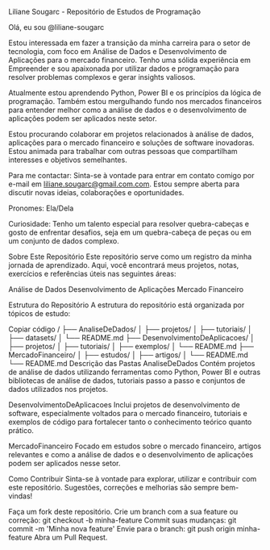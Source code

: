 Liliane Sougarc - Repositório de Estudos de Programação

Olá, eu sou @liliane-sougarc

Estou interessada em fazer a transição da minha carreira para o setor de tecnologia, com foco em Análise de Dados e Desenvolvimento de Aplicações para o mercado financeiro. Tenho uma sólida experiência em Empreender e sou apaixonada por utilizar dados e programação para resolver problemas complexos e gerar insights valiosos.

Atualmente estou aprendendo Python, Power BI e os princípios da lógica de programação. Também estou mergulhando fundo nos mercados financeiros para entender melhor como a análise de dados e o desenvolvimento de aplicações podem ser aplicados neste setor.

Estou procurando colaborar em projetos relacionados à análise de dados, aplicações para o mercado financeiro e soluções de software inovadoras. Estou animada para trabalhar com outras pessoas que compartilham interesses e objetivos semelhantes.

Para me contactar: Sinta-se à vontade para entrar em contato comigo por e-mail em liliane.sougarc@gmail.com.com. Estou sempre aberta para discutir novas ideias, colaborações e oportunidades.

Pronomes: Ela/Dela

Curiosidade: Tenho um talento especial para resolver quebra-cabeças e gosto de enfrentar desafios, seja em um quebra-cabeça de peças ou em um conjunto de dados complexo.

Sobre Este Repositório
Este repositório serve como um registro da minha jornada de aprendizado. Aqui, você encontrará meus projetos, notas, exercícios e referências úteis nas seguintes áreas:

Análise de Dados
Desenvolvimento de Aplicações
Mercado Financeiro

Estrutura do Repositório
A estrutura do repositório está organizada por tópicos de estudo:

Copiar código
/
├── AnaliseDeDados/
│   ├── projetos/
│   ├── tutoriais/
│   ├── datasets/
│   └── README.md
├── DesenvolvimentoDeAplicacoes/
│   ├── projetos/
│   ├── tutoriais/
│   ├── exemplos/
│   └── README.md
├── MercadoFinanceiro/
│   ├── estudos/
│   ├── artigos/
│   └── README.md
└── README.md
Descrição das Pastas
AnaliseDeDados
Contém projetos de análise de dados utilizando ferramentas como Python, Power BI e outras bibliotecas de análise de dados, tutoriais passo a passo e conjuntos de dados utilizados nos projetos.

DesenvolvimentoDeAplicacoes
Inclui projetos de desenvolvimento de software, especialmente voltados para o mercado financeiro, tutoriais e exemplos de código para fortalecer tanto o conhecimento teórico quanto prático.

MercadoFinanceiro
Focado em estudos sobre o mercado financeiro, artigos relevantes e como a análise de dados e o desenvolvimento de aplicações podem ser aplicados nesse setor.

Como Contribuir
Sinta-se à vontade para explorar, utilizar e contribuir com este repositório. Sugestões, correções e melhorias são sempre bem-vindas!

Faça um fork deste repositório.
Crie um branch com a sua feature ou correção: git checkout -b minha-feature
Commit suas mudanças: git commit -m 'Minha nova feature'
Envie para o branch: git push origin minha-feature
Abra um Pull Request.
